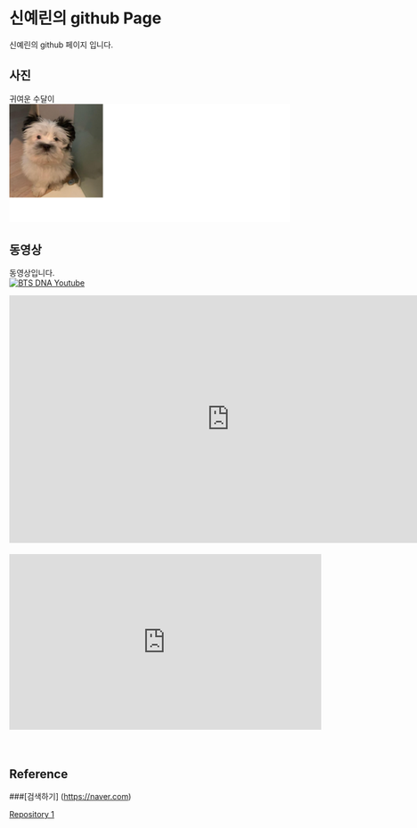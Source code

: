 # 신예린의 github Page

신예린의 github 페이지 입니다.
<br>

## 사진
귀여운 수달이
<br>
![Alt text](sudal.png)


## 동영상
 동영상입니다.
 <br>
[![BTS DNA Youtube](https://img.youtube.com/vi/MBdVXkSdhwU/0.jpg)](https://www.youtube.com/watch?v=MBdVXkSdhwU)
<br>

<div>
 
 <iframe width="789" height="444" src="https://www.youtube.com/embed/S8baeh8OyR0" frameborder="0" allow="accelerometer; autoplay; clipboard-write; encrypted-media; gyroscope; picture-in-picture" allowfullscreen></iframe>
 <br>
 <br>
<iframe width="560" height="315" src="https://www.youtube.com/embed/videoseries?list=spEwlsKqM38" frameborder="0" allow="autoplay; encrypted-media" allowfullscreen></iframe>
<div>
<br>
<br>

## Reference
###[검색하기] (https://naver.com)

[Repository 1](https://yerinshin.github.io/yerinshin.github.io) 
